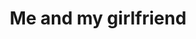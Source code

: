 ---
layout: page
title: Me and my girlfriend
permalink: /projects/
description: Just enjoying the sun.
img: /assets/img/album/test1.jpg
alt: Ngai To and Inez 
---
